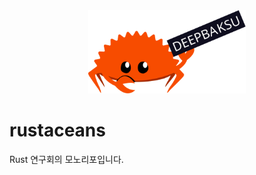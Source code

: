 <div align='center'>
  <img src='./assets/rustacean-for-deepbaksu.svg' width='50%'>
</div>

# rustaceans

Rust 연구회의 모노리포입니다.
